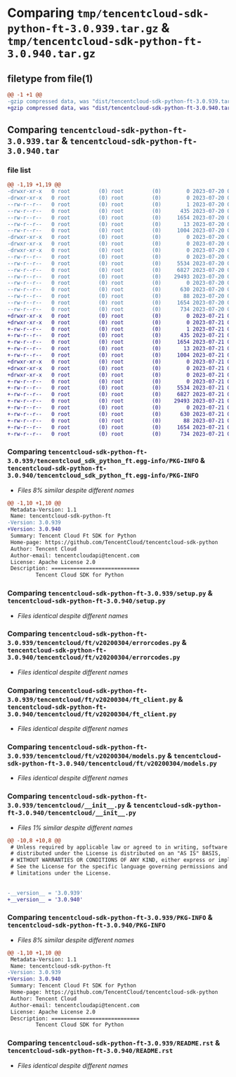 # Comparing `tmp/tencentcloud-sdk-python-ft-3.0.939.tar.gz` & `tmp/tencentcloud-sdk-python-ft-3.0.940.tar.gz`

## filetype from file(1)

```diff
@@ -1 +1 @@
-gzip compressed data, was "dist/tencentcloud-sdk-python-ft-3.0.939.tar", last modified: Thu Jul 20 00:24:30 2023, max compression
+gzip compressed data, was "dist/tencentcloud-sdk-python-ft-3.0.940.tar", last modified: Fri Jul 21 00:31:32 2023, max compression
```

## Comparing `tencentcloud-sdk-python-ft-3.0.939.tar` & `tencentcloud-sdk-python-ft-3.0.940.tar`

### file list

```diff
@@ -1,19 +1,19 @@
-drwxr-xr-x   0 root         (0) root         (0)        0 2023-07-20 00:24:30.000000 tencentcloud-sdk-python-ft-3.0.939/
-drwxr-xr-x   0 root         (0) root         (0)        0 2023-07-20 00:24:30.000000 tencentcloud-sdk-python-ft-3.0.939/tencentcloud_sdk_python_ft.egg-info/
--rw-r--r--   0 root         (0) root         (0)        1 2023-07-20 00:24:30.000000 tencentcloud-sdk-python-ft-3.0.939/tencentcloud_sdk_python_ft.egg-info/dependency_links.txt
--rw-r--r--   0 root         (0) root         (0)      435 2023-07-20 00:24:30.000000 tencentcloud-sdk-python-ft-3.0.939/tencentcloud_sdk_python_ft.egg-info/SOURCES.txt
--rw-r--r--   0 root         (0) root         (0)     1654 2023-07-20 00:24:30.000000 tencentcloud-sdk-python-ft-3.0.939/tencentcloud_sdk_python_ft.egg-info/PKG-INFO
--rw-r--r--   0 root         (0) root         (0)       13 2023-07-20 00:24:30.000000 tencentcloud-sdk-python-ft-3.0.939/tencentcloud_sdk_python_ft.egg-info/top_level.txt
--rw-r--r--   0 root         (0) root         (0)     1004 2023-07-20 00:24:30.000000 tencentcloud-sdk-python-ft-3.0.939/setup.py
-drwxr-xr-x   0 root         (0) root         (0)        0 2023-07-20 00:24:30.000000 tencentcloud-sdk-python-ft-3.0.939/tencentcloud/
-drwxr-xr-x   0 root         (0) root         (0)        0 2023-07-20 00:24:30.000000 tencentcloud-sdk-python-ft-3.0.939/tencentcloud/ft/
-drwxr-xr-x   0 root         (0) root         (0)        0 2023-07-20 00:24:30.000000 tencentcloud-sdk-python-ft-3.0.939/tencentcloud/ft/v20200304/
--rw-r--r--   0 root         (0) root         (0)        0 2023-07-20 00:24:30.000000 tencentcloud-sdk-python-ft-3.0.939/tencentcloud/ft/v20200304/__init__.py
--rw-r--r--   0 root         (0) root         (0)     5534 2023-07-20 00:24:30.000000 tencentcloud-sdk-python-ft-3.0.939/tencentcloud/ft/v20200304/errorcodes.py
--rw-r--r--   0 root         (0) root         (0)     6827 2023-07-20 00:24:30.000000 tencentcloud-sdk-python-ft-3.0.939/tencentcloud/ft/v20200304/ft_client.py
--rw-r--r--   0 root         (0) root         (0)    29493 2023-07-20 00:24:30.000000 tencentcloud-sdk-python-ft-3.0.939/tencentcloud/ft/v20200304/models.py
--rw-r--r--   0 root         (0) root         (0)        0 2023-07-20 00:24:30.000000 tencentcloud-sdk-python-ft-3.0.939/tencentcloud/ft/__init__.py
--rw-r--r--   0 root         (0) root         (0)      630 2023-07-20 00:24:30.000000 tencentcloud-sdk-python-ft-3.0.939/tencentcloud/__init__.py
--rw-r--r--   0 root         (0) root         (0)       88 2023-07-20 00:24:30.000000 tencentcloud-sdk-python-ft-3.0.939/setup.cfg
--rw-r--r--   0 root         (0) root         (0)     1654 2023-07-20 00:24:30.000000 tencentcloud-sdk-python-ft-3.0.939/PKG-INFO
--rw-r--r--   0 root         (0) root         (0)      734 2023-07-20 00:24:30.000000 tencentcloud-sdk-python-ft-3.0.939/README.rst
+drwxr-xr-x   0 root         (0) root         (0)        0 2023-07-21 00:31:32.000000 tencentcloud-sdk-python-ft-3.0.940/
+drwxr-xr-x   0 root         (0) root         (0)        0 2023-07-21 00:31:32.000000 tencentcloud-sdk-python-ft-3.0.940/tencentcloud_sdk_python_ft.egg-info/
+-rw-r--r--   0 root         (0) root         (0)        1 2023-07-21 00:31:32.000000 tencentcloud-sdk-python-ft-3.0.940/tencentcloud_sdk_python_ft.egg-info/dependency_links.txt
+-rw-r--r--   0 root         (0) root         (0)      435 2023-07-21 00:31:32.000000 tencentcloud-sdk-python-ft-3.0.940/tencentcloud_sdk_python_ft.egg-info/SOURCES.txt
+-rw-r--r--   0 root         (0) root         (0)     1654 2023-07-21 00:31:32.000000 tencentcloud-sdk-python-ft-3.0.940/tencentcloud_sdk_python_ft.egg-info/PKG-INFO
+-rw-r--r--   0 root         (0) root         (0)       13 2023-07-21 00:31:32.000000 tencentcloud-sdk-python-ft-3.0.940/tencentcloud_sdk_python_ft.egg-info/top_level.txt
+-rw-r--r--   0 root         (0) root         (0)     1004 2023-07-21 00:31:32.000000 tencentcloud-sdk-python-ft-3.0.940/setup.py
+drwxr-xr-x   0 root         (0) root         (0)        0 2023-07-21 00:31:32.000000 tencentcloud-sdk-python-ft-3.0.940/tencentcloud/
+drwxr-xr-x   0 root         (0) root         (0)        0 2023-07-21 00:31:32.000000 tencentcloud-sdk-python-ft-3.0.940/tencentcloud/ft/
+drwxr-xr-x   0 root         (0) root         (0)        0 2023-07-21 00:31:32.000000 tencentcloud-sdk-python-ft-3.0.940/tencentcloud/ft/v20200304/
+-rw-r--r--   0 root         (0) root         (0)        0 2023-07-21 00:31:32.000000 tencentcloud-sdk-python-ft-3.0.940/tencentcloud/ft/v20200304/__init__.py
+-rw-r--r--   0 root         (0) root         (0)     5534 2023-07-21 00:31:32.000000 tencentcloud-sdk-python-ft-3.0.940/tencentcloud/ft/v20200304/errorcodes.py
+-rw-r--r--   0 root         (0) root         (0)     6827 2023-07-21 00:31:32.000000 tencentcloud-sdk-python-ft-3.0.940/tencentcloud/ft/v20200304/ft_client.py
+-rw-r--r--   0 root         (0) root         (0)    29493 2023-07-21 00:31:32.000000 tencentcloud-sdk-python-ft-3.0.940/tencentcloud/ft/v20200304/models.py
+-rw-r--r--   0 root         (0) root         (0)        0 2023-07-21 00:31:32.000000 tencentcloud-sdk-python-ft-3.0.940/tencentcloud/ft/__init__.py
+-rw-r--r--   0 root         (0) root         (0)      630 2023-07-21 00:31:32.000000 tencentcloud-sdk-python-ft-3.0.940/tencentcloud/__init__.py
+-rw-r--r--   0 root         (0) root         (0)       88 2023-07-21 00:31:32.000000 tencentcloud-sdk-python-ft-3.0.940/setup.cfg
+-rw-r--r--   0 root         (0) root         (0)     1654 2023-07-21 00:31:32.000000 tencentcloud-sdk-python-ft-3.0.940/PKG-INFO
+-rw-r--r--   0 root         (0) root         (0)      734 2023-07-21 00:31:32.000000 tencentcloud-sdk-python-ft-3.0.940/README.rst
```

### Comparing `tencentcloud-sdk-python-ft-3.0.939/tencentcloud_sdk_python_ft.egg-info/PKG-INFO` & `tencentcloud-sdk-python-ft-3.0.940/tencentcloud_sdk_python_ft.egg-info/PKG-INFO`

 * *Files 8% similar despite different names*

```diff
@@ -1,10 +1,10 @@
 Metadata-Version: 1.1
 Name: tencentcloud-sdk-python-ft
-Version: 3.0.939
+Version: 3.0.940
 Summary: Tencent Cloud Ft SDK for Python
 Home-page: https://github.com/TencentCloud/tencentcloud-sdk-python
 Author: Tencent Cloud
 Author-email: tencentcloudapi@tencent.com
 License: Apache License 2.0
 Description: ============================
         Tencent Cloud SDK for Python
```

### Comparing `tencentcloud-sdk-python-ft-3.0.939/setup.py` & `tencentcloud-sdk-python-ft-3.0.940/setup.py`

 * *Files identical despite different names*

### Comparing `tencentcloud-sdk-python-ft-3.0.939/tencentcloud/ft/v20200304/errorcodes.py` & `tencentcloud-sdk-python-ft-3.0.940/tencentcloud/ft/v20200304/errorcodes.py`

 * *Files identical despite different names*

### Comparing `tencentcloud-sdk-python-ft-3.0.939/tencentcloud/ft/v20200304/ft_client.py` & `tencentcloud-sdk-python-ft-3.0.940/tencentcloud/ft/v20200304/ft_client.py`

 * *Files identical despite different names*

### Comparing `tencentcloud-sdk-python-ft-3.0.939/tencentcloud/ft/v20200304/models.py` & `tencentcloud-sdk-python-ft-3.0.940/tencentcloud/ft/v20200304/models.py`

 * *Files identical despite different names*

### Comparing `tencentcloud-sdk-python-ft-3.0.939/tencentcloud/__init__.py` & `tencentcloud-sdk-python-ft-3.0.940/tencentcloud/__init__.py`

 * *Files 1% similar despite different names*

```diff
@@ -10,8 +10,8 @@
 # Unless required by applicable law or agreed to in writing, software
 # distributed under the License is distributed on an "AS IS" BASIS,
 # WITHOUT WARRANTIES OR CONDITIONS OF ANY KIND, either express or implied.
 # See the License for the specific language governing permissions and
 # limitations under the License.
 
 
-__version__ = '3.0.939'
+__version__ = '3.0.940'
```

### Comparing `tencentcloud-sdk-python-ft-3.0.939/PKG-INFO` & `tencentcloud-sdk-python-ft-3.0.940/PKG-INFO`

 * *Files 8% similar despite different names*

```diff
@@ -1,10 +1,10 @@
 Metadata-Version: 1.1
 Name: tencentcloud-sdk-python-ft
-Version: 3.0.939
+Version: 3.0.940
 Summary: Tencent Cloud Ft SDK for Python
 Home-page: https://github.com/TencentCloud/tencentcloud-sdk-python
 Author: Tencent Cloud
 Author-email: tencentcloudapi@tencent.com
 License: Apache License 2.0
 Description: ============================
         Tencent Cloud SDK for Python
```

### Comparing `tencentcloud-sdk-python-ft-3.0.939/README.rst` & `tencentcloud-sdk-python-ft-3.0.940/README.rst`

 * *Files identical despite different names*

